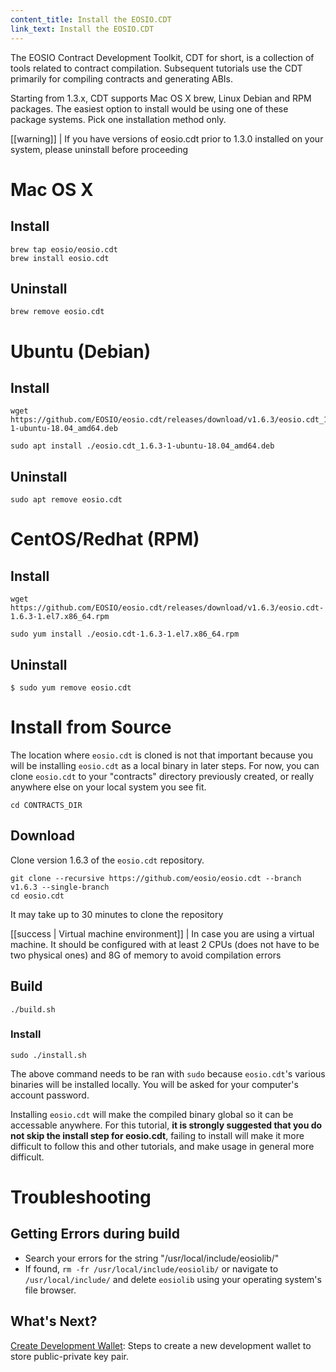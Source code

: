 ```yaml
---
content_title: Install the EOSIO.CDT
link_text: Install the EOSIO.CDT
---
```


The EOSIO Contract Development Toolkit, CDT for short, is a collection of tools related to contract compilation. Subsequent tutorials use the CDT primarily for compiling contracts and generating ABIs.

Starting from 1.3.x, CDT supports Mac OS X brew, Linux Debian and RPM packages. The easiest option to install would be using one of these package systems. Pick one installation method only.

[[warning]]
| If you have versions of eosio.cdt prior to 1.3.0 installed on your system, please uninstall before proceeding

# Mac OS X
## Install
```shell
brew tap eosio/eosio.cdt
brew install eosio.cdt
```
## Uninstall
```shell
brew remove eosio.cdt
```
# Ubuntu (Debian)

## Install
```shell
wget https://github.com/EOSIO/eosio.cdt/releases/download/v1.6.3/eosio.cdt_1.6.3-1-ubuntu-18.04_amd64.deb

sudo apt install ./eosio.cdt_1.6.3-1-ubuntu-18.04_amd64.deb
```
## Uninstall
```shell
sudo apt remove eosio.cdt
```
# CentOS/Redhat (RPM)
## Install
```shell
wget https://github.com/EOSIO/eosio.cdt/releases/download/v1.6.3/eosio.cdt-1.6.3-1.el7.x86_64.rpm

sudo yum install ./eosio.cdt-1.6.3-1.el7.x86_64.rpm
```
## Uninstall
```shell
$ sudo yum remove eosio.cdt
```
# Install from Source

The location where `eosio.cdt` is cloned is not that important because you will be installing `eosio.cdt` as a local binary in later steps. For now, you can clone `eosio.cdt` to your "contracts" directory previously created, or really anywhere else on your local system you see fit.
```text
cd CONTRACTS_DIR
```
## Download
Clone version 1.6.3 of the `eosio.cdt` repository.
```text
git clone --recursive https://github.com/eosio/eosio.cdt --branch v1.6.3 --single-branch
cd eosio.cdt
```
It may take up to 30 minutes to clone the repository

[[success | Virtual machine environment]]
| In case you are using a virtual machine. It should be configured with at least 2 CPUs (does not have to be two physical ones) and 8G of memory to avoid compilation errors

## Build
```shell
./build.sh
```
### Install
```shell
sudo ./install.sh
```
The above command needs to be ran with `sudo` because `eosio.cdt`'s various binaries will be installed locally. You will be asked for your computer's account password.

Installing `eosio.cdt` will make the compiled binary global so it can be accessable anywhere. For this tutorial, **it is strongly suggested that you do not skip the install step for eosio.cdt**, failing to install will make it more difficult to follow this and other tutorials, and make usage in general more difficult.

# Troubleshooting
## Getting Errors during build
- Search your errors for the string "/usr/local/include/eosiolib/"
- If found, `rm -fr /usr/local/include/eosiolib/` or navigate to `/usr/local/include/` and delete `eosiolib` using your operating system's file browser.

## What's Next?
[Create Development Wallet](30_development-wallet.md): Steps to create a new development wallet to store public-private key pair.

